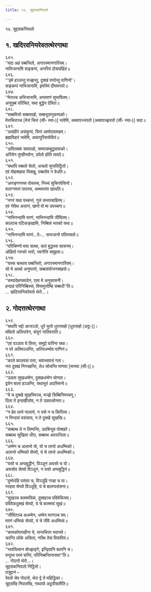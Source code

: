 ```yaml
---
title: १४. चुद्दसकनिपातो

---
```

१४. चुद्दसकनिपातो  


## १. खदिरवनियरेवतत्थेरगाथा

६४५.  
‘‘यदा अहं पब्बजितो, अगारस्मानगारियम्।  
नाभिजानामि सङ्कप्पं, अनरियं दोससंहितं॥  
६४६.  
‘‘‘इमे हञ्ञन्तु वज्झन्तु, दुक्खं पप्पोन्तु पाणिनो’।  
सङ्कप्पं नाभिजानामि, इमस्मिं दीघमन्तरे॥  
६४७.  
‘‘मेत्तञ्च अभिजानामि, अप्पमाणं सुभावितम्।  
अनुपुब्बं परिचितं, यथा बुद्धेन देसितं॥  
६४८.  
‘‘सब्बमित्तो सब्बसखो, सब्बभूतानुकम्पको।  
मेत्तचित्तञ्च [मेत्तं चित्तं (सी॰ स्या॰)] भावेमि, अब्यापज्जरतो [अब्यापज्झरतो (सी॰ स्या॰)] सदा॥  
६४९.  
‘‘असंहीरं असंकुप्पं, चित्तं आमोदयामहम्।  
ब्रह्मविहारं भावेमि, अकापुरिससेवितं॥  
६५०.  
‘‘अवितक्कं समापन्नो, सम्मासम्बुद्धसावको।  
अरियेन तुण्हीभावेन, उपेतो होति तावदे॥  
६५१.  
‘‘यथापि पब्बतो सेलो, अचलो सुप्पतिट्ठितो।  
एवं मोहक्खया भिक्खु, पब्बतोव न वेधति॥  
६५२.  
‘‘अनङ्गणस्स पोसस्स, निच्चं सुचिगवेसिनो।  
वालग्गमत्तं पापस्स, अब्भमत्तंव खायति॥  
६५३.  
‘‘नगरं यथा पच्चन्तं, गुत्तं सन्तरबाहिरम्।  
एवं गोपेथ अत्तानं, खणो वो मा उपच्चगा॥  
६५४.  
‘‘नाभिनन्दामि मरणं, नाभिनन्दामि जीवितम्।  
कालञ्च पटिकङ्खामि, निब्बिसं भतको यथा॥  
६५५.  
‘‘नाभिनन्दामि मरणं…पे॰… सम्पजानो पतिस्सतो॥  
६५६.  
‘‘परिचिण्णो मया सत्था, कतं बुद्धस्स सासनम्।  
ओहितो गरुको भारो, भवनेत्ति समूहता॥  
६५७.  
‘‘यस्स चत्थाय पब्बजितो, अगारस्मानगारियम्।  
सो मे अत्थो अनुप्पत्तो, सब्बसंयोजनक्खयो॥  
६५८.  
‘‘सम्पादेथप्पमादेन, एसा मे अनुसासनी।  
हन्दाहं परिनिब्बिस्सं, विप्पमुत्तोम्हि सब्बधी’’ति॥  
… खदिरवनियरेवतो थेरो…।  


## २. गोदत्तत्थेरगाथा

६५९.  
‘‘यथापि भद्दो आजञ्ञो, धुरे युत्तो धुरस्सहो [धुरासहो (अट्ठ॰)]।  
मथितो अतिभारेन, संयुगं नातिवत्तति॥  
६६०.  
‘‘एवं पञ्ञाय ये तित्ता, समुद्दो वारिना यथा।  
न परे अतिमञ्ञन्ति, अरियधम्मोव पाणिनं॥  
६६१.  
‘‘काले कालवसं पत्ता, भवाभववसं गता।  
नरा दुक्खं निगच्छन्ति, तेध सोचन्ति माणवा [मानवा (सी॰)]॥  
६६२.  
‘‘उन्नता सुखधम्मेन, दुक्खधम्मेन चोनता।  
द्वयेन बाला हञ्ञन्ति, यथाभूतं अदस्सिनो॥  
६६३.  
‘‘ये च दुक्खे सुखस्मिञ्च, मज्झे सिब्बिनिमच्चगू।  
ठिता ते इन्दखीलोव, न ते उन्नतओनता॥  
६६४.  
‘‘न हेव लाभे नालाभे, न यसे न च कित्तिया।  
न निन्दायं पसंसाय, न ते दुक्खे सुखम्हि॥  
६६५.  
‘‘सब्बत्थ ते न लिम्पन्ति, उदबिन्दुव पोक्खरे।  
सब्बत्थ सुखिता धीरा, सब्बत्थ अपराजिता॥  
६६६.  
‘‘धम्मेन च अलाभो यो, यो च लाभो अधम्मिको।  
अलाभो धम्मिको सेय्यो, यं चे लाभो अधम्मिको॥  
६६७.  
‘‘यसो च अप्पबुद्धीनं, विञ्ञूनं अयसो च यो।  
अयसोव सेय्यो विञ्ञूनं, न यसो अप्पबुद्धिनं॥  
६६८.  
‘‘दुम्मेधेहि पसंसा च, विञ्ञूहि गरहा च या।  
गरहाव सेय्यो विञ्ञूहि, यं चे बालप्पसंसना॥  
६६९.  
‘‘सुखञ्च काममयिकं, दुक्खञ्च पविवेकियम्।  
पविवेकदुक्खं सेय्यो, यं चे काममयं सुखं॥  
६७०.  
‘‘जीवितञ्च अधम्मेन, धम्मेन मरणञ्च यम्।  
मरणं धम्मिकं सेय्यो, यं चे जीवे अधम्मिकं॥  
६७१.  
‘‘कामकोपप्पहीना ये, सन्तचित्ता भवाभवे।  
चरन्ति लोके असिता, नत्थि तेसं पियापियं॥  
६७२.  
‘‘भावयित्वान बोज्झङ्गे, इन्द्रियानि बलानि च।  
पप्पुय्य परमं सन्तिं, परिनिब्बन्तिनासवा’’ति॥  
… गोदत्तो थेरो…।  
चुद्दसकनिपातो निट्ठितो।  
तत्रुद्दानं –  
रेवतो चेव गोदत्तो, थेरा द्वे ते महिद्धिका।  
चुद्दसम्हि निपातम्हि, गाथायो अट्ठवीसतीति॥  